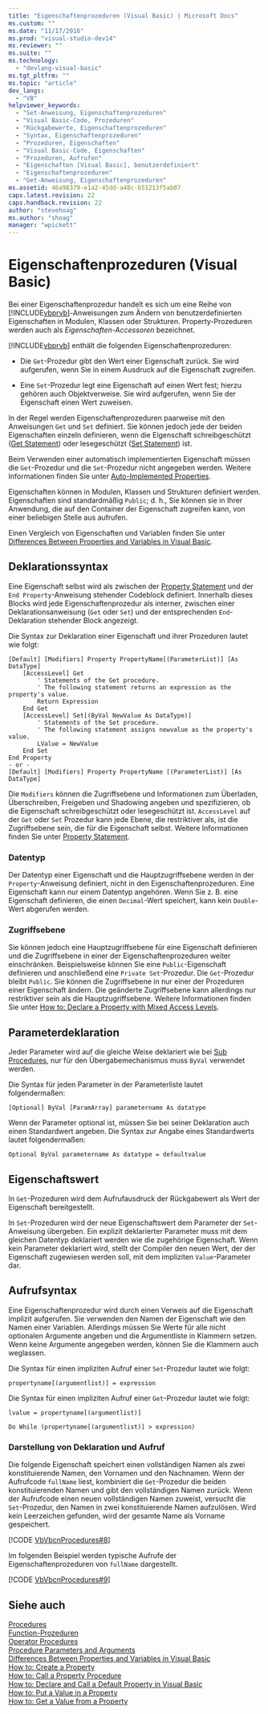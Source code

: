 ```yaml
---
title: "Eigenschaftenprozeduren (Visual Basic) | Microsoft Docs"
ms.custom: ""
ms.date: "11/17/2016"
ms.prod: "visual-studio-dev14"
ms.reviewer: ""
ms.suite: ""
ms.technology: 
  - "devlang-visual-basic"
ms.tgt_pltfrm: ""
ms.topic: "article"
dev_langs: 
  - "VB"
helpviewer_keywords: 
  - "Set-Anweisung, Eigenschaftenprozeduren"
  - "Visual Basic-Code, Prozeduren"
  - "Rückgabewerte, Eigenschaftenprozeduren"
  - "Syntax, Eigenschaftenprozeduren"
  - "Prozeduren, Eigenschaften"
  - "Visual Basic-Code, Eigenschaften"
  - "Prozeduren, Aufrufen"
  - "Eigenschaften [Visual Basic], benutzerdefiniert"
  - "Eigenschaftenprozeduren"
  - "Get-Anweisung, Eigenschaftenprozeduren"
ms.assetid: 46a98379-e1a2-45dd-a48c-b51213f5ab07
caps.latest.revision: 22
caps.handback.revision: 22
author: "stevehoag"
ms.author: "shoag"
manager: "wpickett"
---
```

# Eigenschaftenprozeduren (Visual Basic)
Bei einer Eigenschaftenprozedur handelt es sich um eine Reihe von [!INCLUDE[vbprvb](../../../../csharp/programming-guide/concepts/linq/includes/vbprvb_md.md)]\-Anweisungen zum Ändern von benutzerdefinierten Eigenschaften in Modulen, Klassen oder Strukturen.  Property\-Prozeduren werden auch als *Eigenschaften\-Accessoren* bezeichnet.  
  
 [!INCLUDE[vbprvb](../../../../csharp/programming-guide/concepts/linq/includes/vbprvb_md.md)] enthält die folgenden Eigenschaftenprozeduren:  
  
-   Die `Get`\-Prozedur gibt den Wert einer Eigenschaft zurück.  Sie wird aufgerufen, wenn Sie in einem Ausdruck auf die Eigenschaft zugreifen.  
  
-   Eine `Set`\-Prozedur legt eine Eigenschaft auf einen Wert fest; hierzu gehören auch Objektverweise.  Sie wird aufgerufen, wenn Sie der Eigenschaft einen Wert zuweisen.  
  
 In der Regel werden Eigenschaftenprozeduren paarweise mit den Anweisungen `Get` und `Set` definiert. Sie können jedoch jede der beiden Eigenschaften einzeln definieren, wenn die Eigenschaft schreibgeschützt \([Get Statement](../../../../visual-basic/language-reference/statements/get-statement.md)\) oder lesegeschützt \([Set Statement](../../../../visual-basic/language-reference/statements/set-statement.md)\) ist.  
  
 Beim Verwenden einer automatisch implementierten Eigenschaft müssen die `Get`\-Prozedur und die `Set`\-Prozedur nicht angegeben werden.  Weitere Informationen finden Sie unter [Auto\-Implemented Properties](../../../../visual-basic/programming-guide/language-features/procedures/auto-implemented-properties.md).  
  
 Eigenschaften können in Modulen, Klassen und Strukturen definiert werden.  Eigenschaften sind standardmäßig `Public`; d. h., Sie können sie in Ihrer Anwendung, die auf den Container der Eigenschaft zugreifen kann, von einer beliebigen Stelle aus aufrufen.  
  
 Einen Vergleich von Eigenschaften und Variablen finden Sie unter [Differences Between Properties and Variables in Visual Basic](../../../../visual-basic/programming-guide/language-features/procedures/differences-between-properties-and-variables.md).  
  
## Deklarationssyntax  
 Eine Eigenschaft selbst wird als zwischen der [Property Statement](../../../../visual-basic/language-reference/statements/property-statement.md) und der `End Property`\-Anweisung stehender Codeblock definiert.  Innerhalb dieses Blocks wird jede Eigenschaftenprozedur als interner, zwischen einer Deklarationsanweisung \(`Get` oder `Set`\) und der entsprechenden `End`\-Deklaration stehender Block angezeigt.  
  
 Die Syntax zur Deklaration einer Eigenschaft und ihrer Prozeduren lautet wie folgt:  
  
```  
[Default] [Modifiers] Property PropertyName[(ParameterList)] [As DataType]  
    [AccessLevel] Get  
        ' Statements of the Get procedure.  
        ' The following statement returns an expression as the property's value.  
        Return Expression  
    End Get  
    [AccessLevel] Set[(ByVal NewValue As DataType)]  
        ' Statements of the Set procedure.  
        ' The following statement assigns newvalue as the property's value.  
        LValue = NewValue  
    End Set  
End Property  
- or -  
[Default] [Modifiers] Property PropertyName [(ParameterList)] [As DataType]  
```  
  
 Die `Modifiers` können die Zugriffsebene und Informationen zum Überladen, Überschreiben, Freigeben und Shadowing angeben und spezifizieren, ob die Eigenschaft schreibgeschützt oder lesegeschützt ist.  `AccessLevel` auf der `Get` oder `Set` Prozedur kann jede Ebene, die restriktiver als, ist die Zugriffsebene sein, die für die Eigenschaft selbst.  Weitere Informationen finden Sie unter [Property Statement](../../../../visual-basic/language-reference/statements/property-statement.md).  
  
### Datentyp  
 Der Datentyp einer Eigenschaft und die Hauptzugriffsebene werden in der `Property`\-Anweisung definiert, nicht in den Eigenschaftenprozeduren.  Eine Eigenschaft kann nur einem Datentyp angehören.  Wenn Sie z. B. eine Eigenschaft definieren, die einen `Decimal`\-Wert speichert, kann kein `Double`\-Wert abgerufen werden.  
  
### Zugriffsebene  
 Sie können jedoch eine Hauptzugriffsebene für eine Eigenschaft definieren und die Zugriffsebene in einer der Eigenschaftenprozeduren weiter einschränken.  Beispielsweise können Sie eine `Public`\-Eigenschaft definieren und anschließend eine `Private Set`\-Prozedur.  Die `Get`\-Prozedur bleibt `Public`.  Sie können die Zugriffsebene in nur einer der Prozeduren einer Eigenschaft ändern. Die geänderte Zugriffsebene kann allerdings nur restriktiver sein als die Hauptzugriffsebene.  Weitere Informationen finden Sie unter [How to: Declare a Property with Mixed Access Levels](../../../../visual-basic/programming-guide/language-features/procedures/how-to-declare-a-property-with-mixed-access-levels.md).  
  
## Parameterdeklaration  
 Jeder Parameter wird auf die gleiche Weise deklariert wie bei [Sub Procedures](../../../../visual-basic/programming-guide/language-features/procedures/sub-procedures.md), nur für den Übergabemechanismus muss `ByVal` verwendet werden.  
  
 Die Syntax für jeden Parameter in der Parameterliste lautet folgendermaßen:  
  
 `[Optional] ByVal [ParamArray] parametername As datatype`  
  
 Wenn der Parameter optional ist, müssen Sie bei seiner Deklaration auch einen Standardwert angeben.  Die Syntax zur Angabe eines Standardwerts lautet folgendermaßen:  
  
 `Optional ByVal parametername As datatype = defaultvalue`  
  
## Eigenschaftswert  
 In `Get`\-Prozeduren wird dem Aufrufausdruck der Rückgabewert als Wert der Eigenschaft bereitgestellt.  
  
 In `Set`\-Prozeduren wird der neue Eigenschaftswert dem Parameter der `Set`\-Anweisung übergeben.  Ein explizit deklarierter Parameter muss mit dem gleichen Datentyp deklariert werden wie die zugehörige Eigenschaft.  Wenn kein Parameter deklariert wird, stellt der Compiler den neuen Wert, der der Eigenschaft zugewiesen werden soll, mit dem impliziten `Value`\-Parameter dar.  
  
## Aufrufsyntax  
 Eine Eigenschaftenprozedur wird durch einen Verweis auf die Eigenschaft implizit aufgerufen.  Sie verwenden den Namen der Eigenschaft wie den Namen einer Variablen. Allerdings müssen Sie Werte für alle nicht optionalen Argumente angeben und die Argumentliste in Klammern setzen.  Wenn keine Argumente angegeben werden, können Sie die Klammern auch weglassen.  
  
 Die Syntax für einen impliziten Aufruf einer `Set`\-Prozedur lautet wie folgt:  
  
 `propertyname[(argumentlist)] = expression`  
  
 Die Syntax für einen impliziten Aufruf einer `Get`\-Prozedur lautet wie folgt:  
  
 `lvalue = propertyname[(argumentlist)]`  
  
 `Do While (propertyname[(argumentlist)] > expression)`  
  
### Darstellung von Deklaration und Aufruf  
 Die folgende Eigenschaft speichert einen vollständigen Namen als zwei konstituierende Namen, den Vornamen und den Nachnamen.  Wenn der Aufrufcode `fullName` liest, kombiniert die `Get`\-Prozedur die beiden konstituierenden Namen und gibt den vollständigen Namen zurück.  Wenn der Aufrufcode einen neuen vollständigen Namen zuweist, versucht die `Set`\-Prozedur, den Namen in zwei konstituierende Namen aufzulösen.  Wird kein Leerzeichen gefunden, wird der gesamte Name als Vorname gespeichert.  
  
 [!CODE [VbVbcnProcedures#8](../CodeSnippet/VS_Snippets_VBCSharp/VbVbcnProcedures#8)]  
  
 Im folgenden Beispiel werden typische Aufrufe der Eigenschaftenprozeduren von `fullName` dargestellt.  
  
 [!CODE [VbVbcnProcedures#9](../CodeSnippet/VS_Snippets_VBCSharp/VbVbcnProcedures#9)]  
  
## Siehe auch  
 [Procedures](../../../../visual-basic/programming-guide/language-features/procedures/index.md)   
 [Function\-Prozeduren](../../../../visual-basic/programming-guide/language-features/procedures/function-procedures.md)   
 [Operator Procedures](../../../../visual-basic/programming-guide/language-features/procedures/operator-procedures.md)   
 [Procedure Parameters and Arguments](../../../../visual-basic/programming-guide/language-features/procedures/procedure-parameters-and-arguments.md)   
 [Differences Between Properties and Variables in Visual Basic](../../../../visual-basic/programming-guide/language-features/procedures/differences-between-properties-and-variables.md)   
 [How to: Create a Property](../../../../visual-basic/programming-guide/language-features/procedures/how-to-create-a-property.md)   
 [How to: Call a Property Procedure](../../../../visual-basic/programming-guide/language-features/procedures/how-to-call-a-property-procedure.md)   
 [How to: Declare and Call a Default Property in Visual Basic](../../../../visual-basic/programming-guide/language-features/procedures/how-to-declare-and-call-a-default-property.md)   
 [How to: Put a Value in a Property](../../../../visual-basic/programming-guide/language-features/procedures/how-to-put-a-value-in-a-property.md)   
 [How to: Get a Value from a Property](../../../../visual-basic/programming-guide/language-features/procedures/how-to-get-a-value-from-a-property.md)